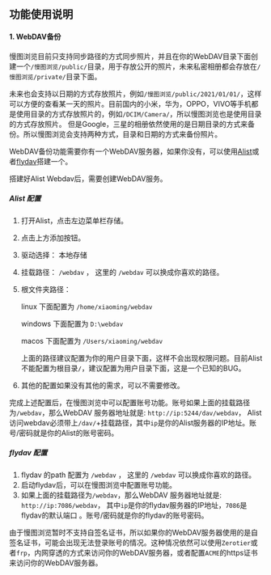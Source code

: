 ##  功能使用说明

#### 1. WebDAV备份

慢图浏览目前只支持同步路径的方式同步照片，并且在你的WebDAV目录下面创建一个`/慢图浏览/public/`目录，用于存放公开的照片，未来私密相册都会存放在`/慢图浏览/private/`目录下面。

未来也会支持以日期的方式存放照片，例如`/慢图浏览/public/2021/01/01/`，这样可以方便的查看某一天的照片。目前国内的小米，华为，OPPO，VIVO等手机都是使用目录的方式存放照片的，例如`/DCIM/Camera/`，所以慢图浏览也是使用目录的方式存放照片。
但是Google，三星的相册依然使用的是日期目录的方式来备份。所以慢图浏览会支持两种方式，目录和日期的方式来备份照片。

WebDAV备份功能需要你有一个WebDAV服务器，如果你没有，可以使用[Alist](https://alist.nn.ci/)或者[flydav](https://github.com/pluveto/flydav/)搭建一个。

搭建好Alist Webdav后，需要创建WebDAV服务。

##### Alist 配置
1. 打开Alist，点击左边菜单栏存储。
2. 点击上方添加按钮。
3. 驱动选择： 本地存储
4. 挂载路径： `/webdav` ， 这里的 `/webdav` 可以换成你喜欢的路径。
5. 根文件夹路径： 

   linux 下面配置为 `/home/xiaoming/webdav`

   windows 下面配置为 `D:\webdav`

   macos  下面配置为 `/Users/xiaoming/webdav` 
 
   上面的路径建议配置为你的用户目录下面，这样不会出现权限问题。目前Alist 不能配置为根目录`/`，建议配置为用户目录下面，这是一个已知的BUG。

6. 其他的配置如果没有其他的需求，可以不需要修改。

完成上述配置后，在慢图浏览中可以配置账号功能。账号如果上面的挂载路径为`/webdav`，那么WebDAV 服务器地址就是: `http://ip:5244/dav/webdav`， Alist访问webdav必须带上`/dav/`+挂载路径，其中`ip`是你的Alist服务器的IP地址。账号/密码就是你的Alist的账号密码。


##### flydav 配置

1. flydav 的path 配置为 `/webdav` ， 这里的 `/webdav` 可以换成你喜欢的路径。
2. 启动flydav后，可以在慢图浏览中配置账号功能。
3. 如果上面的挂载路径为`/webdav`，那么WebDAV 服务器地址就是: `http://ip:7086/webdav`， 其中`ip`是你的flydav服务器的IP地址，`7086`是flydav的默认端口 。账号/密码就是你的flydav的账号密码。


由于慢图浏览暂时不支持自签名证书，所以如果你的WebDAV服务器使用的是自签名证书，可能会出现无法登录账号的情况。这种情况依然可以使用`Zerotier`或者`frp`，内网穿透的方式来访问你的WebDAV服务器，或者配置`ACME`的https证书来访问你的WebDAV服务器。

